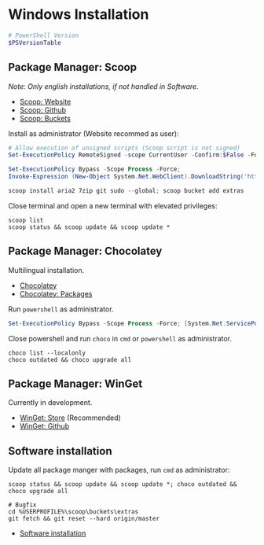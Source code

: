 # Windows Installation

```powershell
# PowerShell Version
$PSVersionTable
```

## Package Manager: Scoop

*Note: Only english installations, if not handled in Software.*

* [Scoop: Website](https://scoop.sh)
* [Scoop: Github](https://github.com/lukesampson/scoop)
* [Scoop: Buckets](https://github.com/lukesampson/scoop#known-application-buckets)

Install as administrator (Website recommed as user):

```powershell
# Allow execution of unsigned scripts (Scoop script is not signed)
Set-ExecutionPolicy RemoteSigned -scope CurrentUser -Confirm:$False -Force

Set-ExecutionPolicy Bypass -Scope Process -Force;
Invoke-Expression (New-Object System.Net.WebClient).DownloadString('https://get.scoop.sh')

scoop install aria2 7zip git sudo --global; scoop bucket add extras
```

Close terminal and open a new terminal with elevated privileges:

```shell
scoop list
scoop status && scoop update && scoop update *
```

## Package Manager: Chocolatey

Multilingual installation.

* [Chocolatey](https://chocolatey.org/)
* [Chocolatey: Packages](https://chocolatey.org/packages)

Run `powershell` as administrator.

```powershell
Set-ExecutionPolicy Bypass -Scope Process -Force; [System.Net.ServicePointManager]::SecurityProtocol = [System.Net.ServicePointManager]::SecurityProtocol -bor 3072; iex ((New-Object System.Net.WebClient).DownloadString('https://chocolatey.org/install.ps1')); choco feature enable -n allowGlobalConfirmation
```

Close powershell and run `choco` in `cmd` or `powershell` as administrator.

```shell
choco list --localonly
choco outdated && choco upgrade all
```

## Package Manager: WinGet

Currently in development.

* [WinGet: Store](https://www.microsoft.com/de-de/p/app-installer/9nblggh4nns1) (Recommended)
* [WinGet: Github](https://github.com/microsoft/winget-cli)

## Software installation

Update all package manger with packages, run `cmd` as administrator:

```shell
scoop status && scoop update && scoop update *; choco outdated && choco upgrade all

# Bugfix
cd %USERPROFILE%\scoop\buckets\extras
git fetch && git reset --hard origin/master
```

* [Software installation](../../Software/Software-Installation.md)
